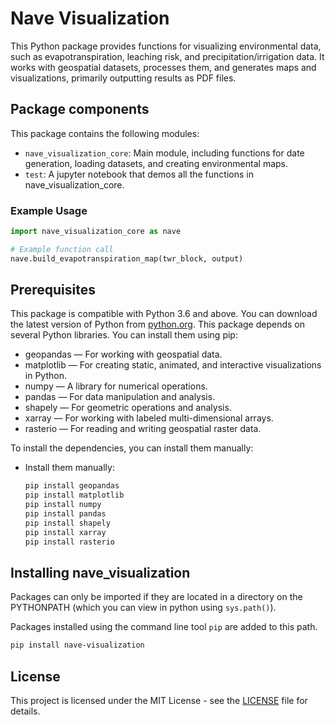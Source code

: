 # Nave Visualization

This Python package provides functions for visualizing environmental data, such as evapotranspiration, leaching risk, and precipitation/irrigation data. It works with geospatial datasets, processes them, and generates maps and visualizations, primarily outputting results as PDF files.

## Package components

This package contains the following modules:

- `nave_visualization_core`: Main module, including functions for date generation, loading datasets, and creating environmental maps.
- `test`: A jupyter notebook that demos all the functions in nave_visualization_core.



### Example Usage

```python
import nave_visualization_core as nave

# Example function call
nave.build_evapotranspiration_map(twr_block, output)

```


Prerequisites
-----
This package is compatible with Python 3.6 and above. You can download the latest version of Python from [python.org](https://www.python.org/downloads/).
This package depends on several Python libraries. You can install them using pip:

- geopandas — For working with geospatial data.
- matplotlib — For creating static, animated, and interactive visualizations in Python.
- numpy — A library for numerical operations.
- pandas — For data manipulation and analysis.
- shapely — For geometric operations and analysis.
- xarray — For working with labeled multi-dimensional arrays.
- rasterio — For reading and writing geospatial raster data.

To install the dependencies, you can install them manually:
 - Install them manually:

     ```bash
     pip install geopandas 
     pip install matplotlib 
     pip install numpy 
     pip install pandas 
     pip install shapely 
     pip install xarray 
     pip install rasterio
     ```


Installing nave_visualization
-----------------------

Packages can only be imported if they are located in a directory on the PYTHONPATH (which you can view in python using ``sys.path()``).

Packages installed using the command line tool ``pip`` are added to this path.


```bash
pip install nave-visualization

```


License
-------
This project is licensed under the MIT License - see the [LICENSE](LICENSE) file for details.

